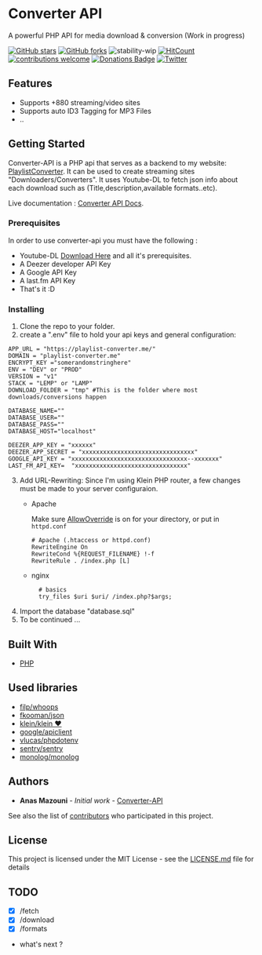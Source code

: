 # Converter API
A powerful PHP API for media download & conversion (Work in progress)

[![GitHub stars](https://img.shields.io/github/stars/Stormiix/converter-api.svg)](https://github.com/Stormiix/converter-api/stargazers)
[![GitHub forks](https://img.shields.io/github/forks/Stormiix/converter-api.svg?style=flat)](https://github.com/Stormiix/converter-api/network)
![stability-wip](https://img.shields.io/badge/stability-work_in_progress-lightgrey.svg)
[![HitCount](http://hits.dwyl.com/stormiix/converter-api.svg)](http://hits.dwyl.com/stormiix/converter-api)
[![contributions welcome](https://img.shields.io/badge/contributions-welcome-brightgreen.svg?style=flat)](https://github.com/stormiix/converter-api/issues)
[![Donations Badge](https://stormix.co/donate/images/badge.svg)]({https://stormix.co/donate/})
[![Twitter](https://img.shields.io/twitter/url/https/github.com/Stormiix/converter-api.svg?style=flat)](https://twitter.com/intent/tweet?text=Check%20this%20out%20%40Stormix4:&url=https%3A%2F%2Fgithub.com%2FStormiix%2Fconverter-api)

## Features 
 
 + Supports +880 streaming/video sites
 + Supports auto ID3 Tagging for MP3 Files
 + ..
 
## Getting Started

Converter-API is a PHP api that serves as a backend to my website: [PlaylistConverter](https://playlist-converter.me/?github).
It can be used to create streaming sites "Downloaders/Converters". It uses Youtube-DL to fetch json info about each download such as (Title,description,available formats..etc).

Live documentation : [Converter API Docs](https://converterapi.docs.apiary.io/).

### Prerequisites

In order to use converter-api you must have the following :

- Youtube-DL [Download Here](https://github.com/rg3/youtube-dl/) and all it's prerequisites.
- A Deezer developer API Key
- A Google API Key
- A last.fm API Key
- That's it :D

### Installing

1. Clone the repo to your folder.
2. create a ".env" file to hold your api keys and general configuration:

``` .env
APP_URL = "https://playlist-converter.me/"
DOMAIN = "playlist-converter.me"
ENCRYPT_KEY ="somerandomstringhere"
ENV = "DEV" or "PROD"
VERSION = "v1"
STACK = "LEMP" or "LAMP"
DOWNLOAD_FOLDER = "tmp" #This is the folder where most downloads/conversions happen

DATABASE_NAME=""
DATABASE_USER=""
DATABASE_PASS=""
DATABASE_HOST="localhost"

DEEZER_APP_KEY = "xxxxxx"
DEEZER_APP_SECRET = "xxxxxxxxxxxxxxxxxxxxxxxxxxxxxxxx"
GOOGLE_API_KEY = "xxxxxxxxxxxxxxxxxxxxxxxxxxxxxxxxx--xxxxxxx"
LAST_FM_API_KEY=  "xxxxxxxxxxxxxxxxxxxxxxxxxxxxxxxx"

```
3. Add URL-Rewriting: Since I'm using Klein PHP router, a few changes must be made to your  server configuraion.
    * Apache

      Make sure [AllowOverride](http://httpd.apache.org/docs/2.0/mod/core.html#allowoverride) is on for your directory, or put in `httpd.conf`

          # Apache (.htaccess or httpd.conf)
          RewriteEngine On
          RewriteCond %{REQUEST_FILENAME} !-f
          RewriteRule . /index.php [L] 

	* nginx

    		# basics
    		try_files $uri $uri/ /index.php?$args;
4. Import the database "database.sql"
5. To be continued ...

## Built With

* [PHP](http://php.net/)

## Used libraries

* [filp/whoops](https://github.com/filp/whoops)
* [fkooman/json](https://github.com/fkooman/json)
* [klein/klein ♥️](https://github.com/klein/klein)
* [google/apiclient](https://github.com/google/apiclient)
* [vlucas/phpdotenv](https://github.com/vlucas/phpdotenv)
* [sentry/sentry](https://github.com/sentry/sentry)
* [monolog/monolog](https://github.com/monolog/monolog)

## Authors

* **Anas Mazouni** - *Initial work* - [Converter-API](https://github.com/stormiix)

See also the list of [contributors](https://github.com/stormiix/converter-api/contributors) who participated in this project.

## License

This project is licensed under the MIT License - see the [LICENSE.md](LICENSE.md) file for details

## TODO

- [x] /fetch
- [x] /download
- [x] /formats
- what's next ?
